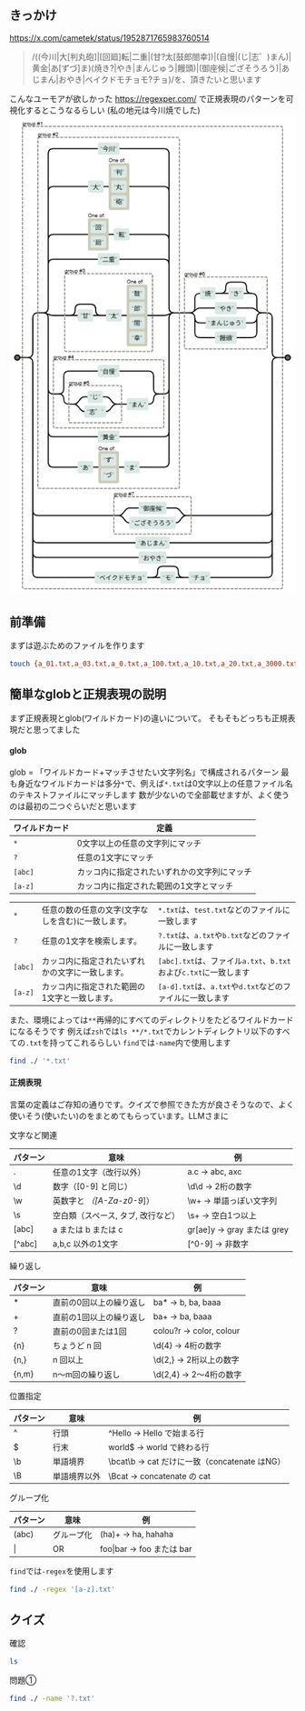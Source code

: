 きっかけ
--
https://x.com/cametek/status/1952871765983760514
>/((今川|大[判丸砲]|[回廻]転|二重|(甘?太[鼓郎閤幸])|(自慢|(じ|志゛)まん)|黄金|あ[ずづ]ま)(焼き?|やき|まんじゅう|饅頭)|(御座候|ござそうろう)|あじまん|おやき|ベイクドモチョモ?チョ)/を、頂きたいと思います

こんなユーモアが欲しかった
 https://regexper.com/ で正規表現のパターンを可視化するとこうなるらしい
(私の地元は今川焼でした)
![](_ATTACHMENT/image.png)


前準備
--
まずは遊ぶためのファイルを作ります
```bash
touch {a_01.txt,a_03.txt,a_0.txt,a_100.txt,a_10.txt,a_20.txt,a_3000.txt,a_34.txt,a_3.txt,a.txt,b_3.txt,c.txt}
```

簡単なglobと正規表現の説明
--
まず正規表現とglob(ワイルドカード)の違いについて。
そもそもどっちも正規表現だと思ってました

#### glob
glob = 「ワイルドカード+マッチさせたい文字列名」で構成されるパターン
最も身近なワイルドカードは多分`*`で、例えば`*.txt`は0文字以上の任意ファイル名のテキストファイルにマッチします
数が少ないので全部載せますが、よく使うのは最初の二つぐらいだと思います

| ワイルドカード | 定義                     |
| ------- | ---------------------- |
| `*`     | 0文字以上の任意の文字列にマッチ       |
| `?`     | 任意の1文字にマッチ             |
| `[abc]` | カッコ内に指定されたいずれかの文字列にマッチ |
| `[a-z]` | カッコ内に指定された範囲の1文字とマッチ   |

|         |                            |                                                  |
| ------- | -------------------------- | ------------------------------------------------ |
| `*`     | 任意の数の任意の文字(文字なしを含む)に一致します。 | `*.txt`は、`test.txt`などのファイルに一致します                 |
| `?`     | 任意の1文字を検索します。              | `?.txt`は、`a.txt`や`b.txt`などのファイルに一致します            |
| `[abc]` | カッコ内に指定されたいずれかの文字に一致します。   | `[abc].txt`は、ファイル`a.txt`、`b.txt`および`c.txt`に一致します |
| `[a-z]` | カッコ内に指定された範囲の1文字と一致します。    | `[a-d].txt`は、`a.txt`や`d.txt`などのファイルに一致します        |
また、環境によっては`**`再帰的にすべてのディレクトリをたどるワイルドカードになるそうです
例えば`zsh`では`ls **/*.txt`でカレントディレクトリ以下のすべての`.txt`を持ってこれるらしい
`find`では`-name`内で使用します
```bash
find ./ '*.txt'
```

#### 正規表現
言葉の定義はご存知の通りです。クイズで参照できた方が良さそうなので、よく使いそう(使いたい)のをまとめてもらっています。LLMさまに


文字など関連

| パターン   | 意味                   | 例                       |
| ------ | -------------------- | ----------------------- |
| .      | 任意の1文字（改行以外）         | a.c → abc, axc          |
| \d     | 数字（[0-9] と同じ）        | \d\d → 2桁の数字            |
| \w     | 英数字と _（[A-Za-z0-9_]） | \w+ → 単語っぽい文字列          |
| \s     | 空白類（スペース, タブ, 改行など）  | \s+ → 空白1つ以上            |
| [abc]  | a または b または c        | gr[ae]y → gray または grey |
| [^abc] | a,b,c 以外の1文字         | [^0-9] → 非数字            |


繰り返し

|パターン|意味|例|
|---|---|---|
|*|直前の0回以上の繰り返し|ba* → b, ba, baaa|
|+|直前の1回以上の繰り返し|ba+ → ba, baaa|
|?|直前の0回または1回|colou?r → color, colour|
|{n}|ちょうど n 回|\d{4} → 4桁の数字|
|{n,}|n 回以上|\d{2,} → 2桁以上の数字|
|{n,m}|n〜m回の繰り返し|\d{2,4} → 2〜4桁の数字|

位置指定

| パターン | 意味     | 例                                    |
| ---- | ------ | ------------------------------------ |
| ^    | 行頭     | ^Hello → Hello で始まる行                 |
| $    | 行末     | world$ → world で終わる行                 |
| \b   | 単語境界   | \bcat\b → cat だけに一致（concatenate はNG） |
| \B   | 単語境界以外 | \Bcat → concatenate の cat            |

グループ化

|パターン|意味|例|
|---|---|---|
|(abc)|グループ化|(ha)+ → ha, hahaha|
|\||OR|foo\|bar → foo または bar|


`find`では`-regex`を使用します
```bash
find ./ -regex '[a-z].txt'
```

クイズ
--
確認
```bash
ls


```

問題①
```bash
find ./ -name '?.txt'
```

